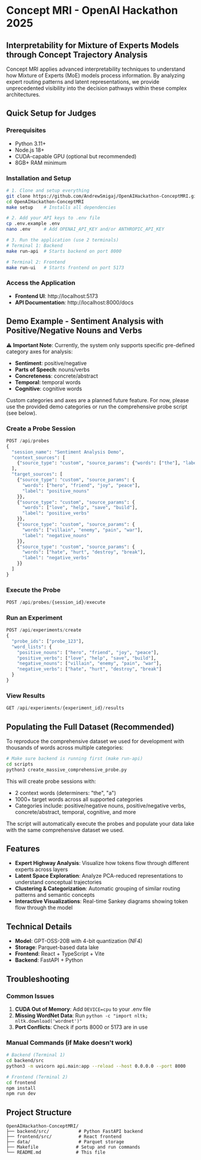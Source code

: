 # Concept MRI - OpenAI Hackathon 2025

## Interpretability for Mixture of Experts Models through Concept Trajectory Analysis

Concept MRI applies advanced interpretability techniques to understand how Mixture of Experts (MoE) models process information. By analyzing expert routing patterns and latent representations, we provide unprecedented visibility into the decision pathways within these complex architectures.

## Quick Setup for Judges

### Prerequisites
- Python 3.11+
- Node.js 18+
- CUDA-capable GPU (optional but recommended)
- 8GB+ RAM minimum

### Installation and Setup

```bash
# 1. Clone and setup everything
git clone https://github.com/AndrewSmigaj/OpenAIHackathon-ConceptMRI.git
cd OpenAIHackathon-ConceptMRI
make setup    # Installs all dependencies

# 2. Add your API keys to .env file
cp .env.example .env
nano .env     # Add OPENAI_API_KEY and/or ANTHROPIC_API_KEY

# 3. Run the application (use 2 terminals)
# Terminal 1: Backend
make run-api  # Starts backend on port 8000

# Terminal 2: Frontend  
make run-ui   # Starts frontend on port 5173
```

### Access the Application
- **Frontend UI**: http://localhost:5173
- **API Documentation**: http://localhost:8000/docs

## Demo Example - Sentiment Analysis with Positive/Negative Nouns and Verbs

⚠️ **Important Note**: Currently, the system only supports specific pre-defined category axes for analysis:
- **Sentiment**: positive/negative
- **Parts of Speech**: nouns/verbs
- **Concreteness**: concrete/abstract
- **Temporal**: temporal words
- **Cognitive**: cognitive words

Custom categories and axes are a planned future feature. For now, please use the provided demo categories or run the comprehensive probe script (see below).

### Create a Probe Session
```python
POST /api/probes
{
  "session_name": "Sentiment Analysis Demo",
  "context_sources": [
    {"source_type": "custom", "source_params": {"words": ["the"], "label": "determiner"}}
  ],
  "target_sources": [
    {"source_type": "custom", "source_params": {
      "words": ["hero", "friend", "joy", "peace"],
      "label": "positive_nouns"
    }},
    {"source_type": "custom", "source_params": {
      "words": ["love", "help", "save", "build"],
      "label": "positive_verbs"
    }},
    {"source_type": "custom", "source_params": {
      "words": ["villain", "enemy", "pain", "war"],
      "label": "negative_nouns"  
    }},
    {"source_type": "custom", "source_params": {
      "words": ["hate", "hurt", "destroy", "break"],
      "label": "negative_verbs"  
    }}
  ]
}
```

### Execute the Probe
```python
POST /api/probes/{session_id}/execute
```

### Run an Experiment
```python
POST /api/experiments/create
{
  "probe_ids": ["probe_123"],
  "word_lists": {
    "positive_nouns": ["hero", "friend", "joy", "peace"],
    "positive_verbs": ["love", "help", "save", "build"],
    "negative_nouns": ["villain", "enemy", "pain", "war"],
    "negative_verbs": ["hate", "hurt", "destroy", "break"]
  }
}
```

### View Results
```python
GET /api/experiments/{experiment_id}/results
```

## Populating the Full Dataset (Recommended)

To reproduce the comprehensive dataset we used for development with thousands of words across multiple categories:

```bash
# Make sure backend is running first (make run-api)
cd scripts
python3 create_massive_comprehensive_probe.py
```

This will create probe sessions with:
- 2 context words (determiners: "the", "a")  
- 1000+ target words across all supported categories
- Categories include: positive/negative nouns, positive/negative verbs, concrete/abstract, temporal, cognitive, and more

The script will automatically execute the probes and populate your data lake with the same comprehensive dataset we used.

## Features

- **Expert Highway Analysis**: Visualize how tokens flow through different experts across layers
- **Latent Space Exploration**: Analyze PCA-reduced representations to understand conceptual trajectories
- **Clustering & Categorization**: Automatic grouping of similar routing patterns and semantic concepts
- **Interactive Visualizations**: Real-time Sankey diagrams showing token flow through the model

## Technical Details

- **Model**: GPT-OSS-20B with 4-bit quantization (NF4)
- **Storage**: Parquet-based data lake
- **Frontend**: React + TypeScript + Vite
- **Backend**: FastAPI + Python

## Troubleshooting

### Common Issues

1. **CUDA Out of Memory**: Add `DEVICE=cpu` to your .env file
2. **Missing WordNet Data**: Run `python -c "import nltk; nltk.download('wordnet')"`
3. **Port Conflicts**: Check if ports 8000 or 5173 are in use

### Manual Commands (if Make doesn't work)

```bash
# Backend (Terminal 1)
cd backend/src
python3 -m uvicorn api.main:app --reload --host 0.0.0.0 --port 8000

# Frontend (Terminal 2)
cd frontend
npm install
npm run dev
```

## Project Structure

```
OpenAIHackathon-ConceptMRI/
├── backend/src/           # Python FastAPI backend
├── frontend/src/          # React frontend
├── data/                  # Parquet storage
├── Makefile              # Setup and run commands
└── README.md             # This file
```